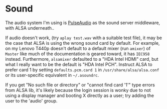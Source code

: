# Sound

The audio system I'm using is [PulseAudio](https://wiki.archlinux.org/index.php/PulseAudio)
as the sound server middleware, with ALSA underneath..

If audio doesn't work, (try `aplay test.wav` with a suitable test file), it may
be the case that ALSA is using the wrong sound card by default. For example, on
my Lenovo T440p doesn't default to a default mixer (run `amixer`) of `Master`
like much of the documentation is geared toward, it has `IEC958` instead.
Furthermore, `alsamixer` defaulted to a "HDA Intel HDMI" card, but what I really
want to be the default is "HDA Intel PCH". Instruct ALSA to prefer card 1 by
setting `defaults.pcm.card 1` in `/usr/share/alsa/alsa.conf` or its
user-specific equivalent in `~/.asoundrc`.

If you get "No such file or directory" or "cannot find card '1'" type errors from
ALSA lib, it's likely because the login session is wonky due to not using a
display manager and booting X directly as a user; try adding the user to the
'audio' group.
